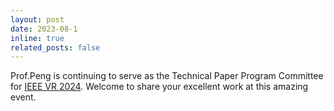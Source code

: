 ```yaml
---
layout: post
date: 2023-08-1
inline: true
related_posts: false
---
```


 Prof.Peng is continuing to serve as the Technical Paper Program Committee for [IEEE VR 2024](http://ieeevr.org/2024/). Welcome to share your excellent work at this amazing event.

